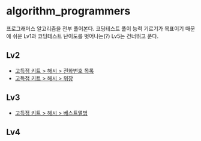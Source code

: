 # algorithm_programmers
프로그래머스 알고리즘을 전부 풀어본다. 코딩테스트 풀이 능력 기르기가 목표이기 때문에 쉬운 Lv1과 코딩테스트 난이도를 벗어나는(?) Lv5는 건너뛰고 푼다.



## Lv2

- [고득점 키트 > 해시 > 전화번호 목록](https://github.com/jungtaeyong/algorithm_programmers/blob/main/고득점%20키트_해시_전화번호%20목록.md)
- [고득점 키트 > 해시 > 위장](https://github.com/jungtaeyong/algorithm_programmers/blob/main/고득점%20키트_해시_위장.md)

## Lv3

- [고득점 키트 > 해시 > 베스트앨범](https://github.com/jungtaeyong/algorithm_programmers/blob/main/고득점%20키트_해시_베스트앨범.md)

## Lv4

